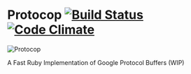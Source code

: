 Protocop [![Build Status](https://secure.travis-ci.org/durran/protocop.png?branch=master&.png)](http://travis-ci.org/durran/protocop) [![Code Climate](https://codeclimate.com/badge.png)](https://codeclimate.com/github/durran/protocop)
========

![Protocop](http://4.bp.blogspot.com/_WkKZJVG5wTk/TQcB2hEMrSI/AAAAAAAC0iY/wJTKOB4vyj0/s1600/MovieQuiz_1183-0695986.jpg)

A Fast Ruby Implementation of Google Protocol Buffers (WIP)
